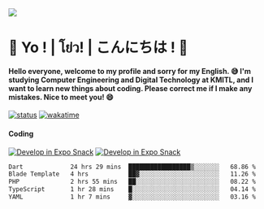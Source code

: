 <a href="#">
  <img src="https://user-images.githubusercontent.com/53619535/207896410-fee92aa4-65f2-4b27-91d3-86f8424178d3.gif" />
</a>

# 👋 Yo ! | โย่ว! | こんにちは ! 👋

<h4>Hello everyone, welcome to my profile and sorry for my English. 😅
I'm studying Computer Engineering and Digital Technology at KMITL, and I want to learn new things about coding. Please correct me if I make any mistakes. Nice to meet you! 😄</h4>

[![status](https://img.shields.io/badge/Freelance_status-Not_Avaliable-red)](https://whyzotee.vercel.app)
[![wakatime](https://wakatime.com/badge/user/3ff4daa0-dc37-4cca-9446-11cce239b396.svg)](https://wakatime.com/@3ff4daa0-dc37-4cca-9446-11cce239b396)

#### Coding
[![Develop in Expo Snack](https://img.shields.io/badge/Flutter-119EFF.svg?style=for-the-badge&logo=flutter&labelColor=FFF&logoColor=119EFF)](https://flutter.dev/)
[![Develop in Expo Snack](https://img.shields.io/badge/Expo-000.svg?style=for-the-badge&logo=EXPO&labelColor=FFF&logoColor=000)](https://expo.dev/)

<!--START_SECTION:waka-->

```txt
Dart             24 hrs 29 mins  █████████████████▒░░░░░░░   68.86 %
Blade Template   4 hrs           ██▓░░░░░░░░░░░░░░░░░░░░░░   11.26 %
PHP              2 hrs 55 mins   ██░░░░░░░░░░░░░░░░░░░░░░░   08.22 %
TypeScript       1 hr 28 mins    █░░░░░░░░░░░░░░░░░░░░░░░░   04.14 %
YAML             1 hr 7 mins     ▓░░░░░░░░░░░░░░░░░░░░░░░░   03.16 %
```

<!--END_SECTION:waka-->
